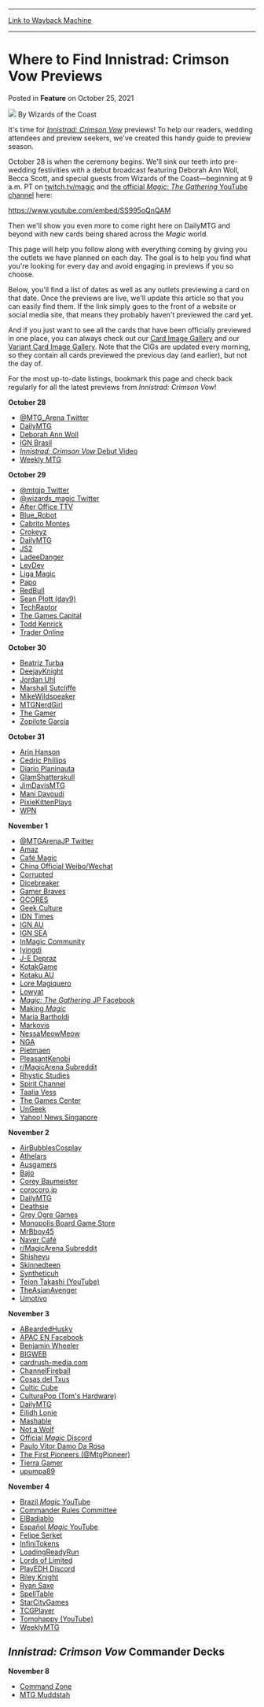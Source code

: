 
---
[Link to Wayback Machine](https://web.archive.org/web/20211025143738/https://magic.wizards.com/en/articles/archive/feature/where-find-innistrad-crimson-vow-previews-2021-10-25)

[_metadata_:author]:- "Wizards of the Coast"
[_metadata_:description]:- "What's been previewed, what's going to be previewed, and where you can find all of it for Innistrad: Crimson Vow, right here!"
[_metadata_:generator]:- "Drupal 7 (http://drupal.org)"
[_metadata_:node]:- "1562226"
[_metadata_:publish_date]:- "2021-10-25"
[_metadata_:source]:- "div-main-content"
[_metadata_:title]:- "Where to Find Innistrad: Crimson Vow Previews"
[_metadata_:wayback_capture_timestamp]:- "2021-10-25 14:37:38"
[_metadata_:wayback_raw_url]:- "https://web.archive.org/web/20211025143738id_/https://magic.wizards.com/en/articles/archive/feature/where-find-innistrad-crimson-vow-previews-2021-10-25"
[_metadata_:wayback_url]:- "https://magic.wizards.com/en/articles/archive/feature/where-find-innistrad-crimson-vow-previews-2021-10-25"
---


Where to Find Innistrad: Crimson Vow Previews
=============================================



 Posted in **Feature**
 on October 25, 2021 






![](https://media.magic.wizards.com/styles/auth_small/public/images/person/wizards_author.jpg)
By Wizards of the Coast











It's time for [*Innistrad: Crimson Vow*](https://magic.wizards.com/en/products/crimson-vow) previews! To help our readers, wedding attendees and preview seekers, we've created this handy guide to preview season.


October 28 is when the ceremony begins. We'll sink our teeth into pre-wedding festivities with a debut broadcast featuring Deborah Ann Woll, Becca Scott, and special guests from Wizards of the Coast—beginning at 9 a.m. PT on [twitch.tv/magic](https://www.twitch.tv/magic) and [the official *Magic: The Gathering* YouTube channel](https://www.youtube.com/c/Magicthegathering) here:


<https://www.youtube.com/embed/SS995oQnQAM>


Then we'll show you even more to come right here on DailyMTG and beyond with new cards being shared across the *Magic* world.


This page will help you follow along with everything coming by giving you the outlets we have planned on each day. The goal is to help you find what you're looking for every day and avoid engaging in previews if you so choose.


Below, you'll find a list of dates as well as any outlets previewing a card on that date. Once the previews are live, we'll update this article so that you can easily find them. If the link simply goes to the front of a website or social media site, that means they probably haven't previewed the card yet.


And if you just want to see all the cards that have been officially previewed in one place, you can always check out our [Card Image Gallery](https://magic.wizards.com/en/articles/archive/card-image-gallery/innistrad-crimson-vow) and our [Variant Card Image Gallery](https://magic.wizards.com/en/articles/archive/card-image-gallery/innistrad-crimson-vow-variants). Note that the CIGs are updated every morning, so they contain all cards previewed the previous day (and earlier), but not the day of.


For the most up-to-date listings, bookmark this page and check back regularly for all the latest previews from *Innistrad: Crimson Vow*!


**October 28**


* [@MTG\_Arena Twitter](https://twitter.com/MTG_Arena)
* [DailyMTG](https://magic.wizards.com/en/articles/)
* [Deborah Ann Woll](https://twitter.com/DeborahAnnWoll)
* [IGN Brasil](https://br.ign.com/)
* [*Innistrad: Crimson Vow* Debut Video](https://www.youtube.com/watch?v=SS995oQnQAM)
* [Weekly MTG](https://www.twitch.tv/magic)

**October 29**


* [@mtgjp Twitter](https://twitter.com/mtgjp)
* [@wizards\_magic Twitter](https://twitter.com/wizards_magic)
* [After Office TTV](https://www.youtube.com/channel/UCJV0UpIAJgPjHXNl5ODAjhw)
* [Blue\_Robot](https://www.twitch.tv/blue_robot)
* [Cabrito Montes](https://twitter.com/cabritomontes)
* [Crokeyz](https://twitter.com/crokeyz)
* [DailyMTG](https://magic.wizards.com/en/articles/)
* [JS2](https://twitter.com/JS2mtg)
* [LadeeDanger](https://twitter.com/Brttnymchlle)
* [LevDev](https://twitter.com/PGDHanson)
* [Liga Magic](https://www.ligamagic.com.br/)
* [Papo](https://twitter.com/einpapo)
* [RedBull](https://www.redbull.com/)
* [Sean Plott (day9)](https://twitter.com/day9tv)
* [TechRaptor](https://techraptor.net/)
* [The Games Capital](https://www.facebook.com/TheGamesCapital/)
* [Todd Kenrick](https://twitter.com/ToddKenreck)
* [Trader Online](https://www.youtube.com/c/TraderOnlineVideo)

**October 30**


* [Beatriz Turba](https://twitter.com/beturba)
* [DeejayKnight](https://twitter.com/DeejayKnight)
* [Jordan Uhl](https://twitter.com/JordanUhl)
* [Marshall Sutcliffe](https://twitter.com/Marshall_LR)
* [MikeWildspeaker](https://twitter.com/MikeWildspeaker)
* [MTGNerdGirl](https://twitter.com/MTGNerdGirl)
* [The Gamer](https://www.thegamer.com/tag/magic-the-gathering/)
* [Zopilote García](https://twitter.com/zopilotegarcia)

**October 31**


* [Arin Hanson](https://twitter.com/egoraptor)
* [Cedric Phillips](https://twitter.com/CedricAPhillips)
* [Diario Planinauta](https://www.youtube.com/channel/UC75XFc_jbPOJXoaXcUFOCEg)
* [GlamShatterskull](https://twitter.com/GlamShatterskll)
* [JimDavisMTG](https://twitter.com/JimDavisMTG)
* [Mani Davoudi](https://twitter.com/zapgaze)
* [PixieKittenPlays](https://twitter.com/pkp_magic)
* [WPN](https://wpn.wizards.com/en)

**November 1**


* [@MTGArenaJP Twitter](https://twitter.com/mtgarenajp)
* [Amaz](https://twitter.com/Amaz)
* [Café Magic](https://twitter.com/mtgcoffeetokens)
* [China Official Weibo/Wechat](https://weibo.com/)
* [Corrupted](https://www.instagram.com/corruptedcast/)
* [Dicebreaker](https://www.dicebreaker.com/)
* [Gamer Braves](https://www.gamerbraves.com/)
* [GCORES](https://www.gcores.com/)
* [Geek Culture](https://geekculture.co/)
* [IDN Times](https://www.idntimes.com/)
* [IGN AU](https://twitter.com/IGN_AU)
* [IGN SEA](https://sea.ign.com/)
* [InMagic Community](https://cafe.daum.net/magin)
* [Iyingdi](https://www.iyingdi.com/)
* [J-E Depraz](https://twitter.com/jedepraz)
* [KotakGame](http://www.kotakgame.com/)
* [Kotaku AU](https://www.kotaku.com.au/)
* [Lore Magiquero](https://www.instagram.com/lore_magiquero/)
* [Lowyat](https://www.lowyat.net/)
* [*Magic: The Gathering* JP Facebook](https://www.facebook.com/MagicTheGathering.jp/)
* [Making *Magic*](https://magic.wizards.com/en/articles/columns/making-magic)
* [Maria Bartholdi](https://twitter.com/MissMariapants)
* [Markovis](https://www.twitch.tv/markovis)
* [NessaMeowMeow](https://twitter.com/nessameowmeow)
* [NGA](http://nga.cn/)
* [Pietmaen](https://twitter.com/pbrockhammer?lang=en)
* [PleasantKenobi](https://www.youtube.com/channel/UC_b074DeDtbHukufPf2O1kw)
* [r/MagicArena Subreddit](https://www.reddit.com/r/MagicArena/)
* [Rhystic Studies](https://www.youtube.com/c/RhysticStudies)
* [Spirit Channel](https://www.facebook.com/SpiritChannell)
* [Taalia Vess](https://twitter.com/TaaliaVess)
* [The Games Center](https://thegamecenter.store/)
* [UnGeek](https://www.ungeek.ph/)
* [Yahoo! News Singapore](https://sg.news.yahoo.com/)

**November 2**


* [AirBubblesCosplay](https://twitter.com/AirBubbles)
* [Athelars](https://twitter.com/athelars?lang=en)
* [Ausgamers](https://www.ausgamers.com/)
* [Bajo](https://twitter.com/bajo)
* [Corey Baumeister](https://twitter.com/CoreyBaumeister)
* [corocoro.jp](https://corocoro.jp/)
* [DailyMTG](https://magic.wizards.com/en/articles/)
* [Deathsie](https://twitter.com/Deathsie)
* [Grey Ogre Games](https://www.greyogregames.com/)
* [Monopolis Board Game Store](https://www.tokopedia.com/monopoliswonder)
* [MrBboy45](https://www.youtube.com/channel/UC33lqxChj2yKSoSjK6NWkZQ)
* [Naver Café](https://cafe.naver.com/mtgkr)
* [r/MagicArena Subreddit](https://www.reddit.com/r/MagicArena/)
* [Shisheyu](https://twitter.com/Shisheyu)
* [Skinnedteen](https://www.twitch.tv/skinnedteen)
* [Syntheticuh](https://twitter.com/syntheticuh)
* [Teion Takashi (YouTube)](https://www.youtube.com/c/tei-on-takashi)
* [TheAsianAvenger](https://twitter.com/Theasianavenger)
* [Umotivo](https://www.youtube.com/channel/UCQxWq7wL4HY40mqbr3f0Z2A)

**November 3**


* [ABeardedHusky](https://twitter.com/abeardedhusky)
* [APAC EN Facebook](https://www.facebook.com/MagicTheGathering.apac/)
* [Benjamin Wheeler](https://twitter.com/BWheelerMTG)
* [BIGWEB](https://www.bigweb.co.jp/)
* [cardrush-media.com](https://cardrush-media.com/)
* [ChannelFireball](https://channelfireball.com/)
* [Cosas del Txus](https://www.youtube.com/channel/UC7pBRjoah_H63LNdI_wntVQ)
* [Cultic Cube](https://twitter.com/CulticCube)
* [CulturaPop (Tom's Hardware)](https://www.tomshw.it/culturapop/)
* [DailyMTG](https://magic.wizards.com/en/articles/)
* [Eilidh Lonie](https://twitter.com/coL_AliasV)
* [Mashable](https://mashable.com/)
* [Not a Wolf](https://twitter.com/sickofwolves)
* [Official *Magic* Discord](https://discord.com/invite/magic)
* [Paulo Vitor Damo Da Rosa](https://twitter.com/PVDDR)
* [The First Pioneers (@MtgPioneer)](https://twitter.com/MtgPioneer)
* [Tierra Gamer](https://tierragamer.com/)
* [upumpa89](https://www.twitch.tv/upumpa89)

**November 4**


* [Brazil *Magic* YouTube](https://www.youtube.com/channel/UCrwOIvg-wjYD_g-HzNxUTBg)
* [Commander Rules Committee](https://twitter.com/mtgcommander)
* [ElBadiablo](https://twitter.com/ElBadiablo)
* [Español *Magic* YouTube](https://www.youtube.com/channel/UC5sGCIdBQcSelD7wpM-0-2g)
* [Felipe Serket](https://twitter.com/capitaoserket)
* [InfiniTokens](https://twitter.com/InfiniTokens)
* [LoadingReadyRun](https://loadingreadyrun.com/)
* [Lords of Limited](https://www.lordsoflimited.com/)
* [PlayEDH Discord](https://discord.com/invite/playedh)
* [Riley Knight](https://twitter.com/RLYKNGHT)
* [Ryan Saxe](https://twitter.com/rcsaxe)
* [SpellTable](https://spelltable.wizards.com/)
* [StarCityGames](https://twitter.com/StarCityGames)
* [TCGPlayer](https://www.tcgplayer.com/)
* [Tomohappy (YouTube)](https://www.youtube.com/channel/UCs9qQmAfeQzd1PuuwgHV_hw)
* [WeeklyMTG](https://www.twitch.tv/magic)

*Innistrad: Crimson Vow* Commander Decks
----------------------------------------


**November 8**


* [Command Zone](https://www.youtube.com/c/TheCommandZonePodcast)
* [MTG Muddstah](https://www.youtube.com/c/MTGMuddstah)






